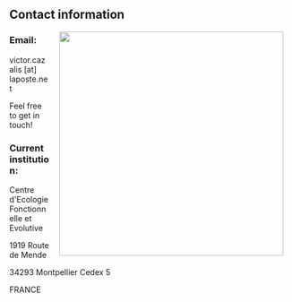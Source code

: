 ## Contact information


<img style="padding: 0 15px; float: right;" src="https://victorcazalis.github.io/Gazé2.jpg"  align="right" width="400">

### Email: 
victor.cazalis [at] laposte.net

Feel free to get in touch!



### Current institution: 
Centre d'Ecologie Fonctionnelle et Evolutive

1919 Route de Mende

34293 Montpellier Cedex 5

FRANCE



